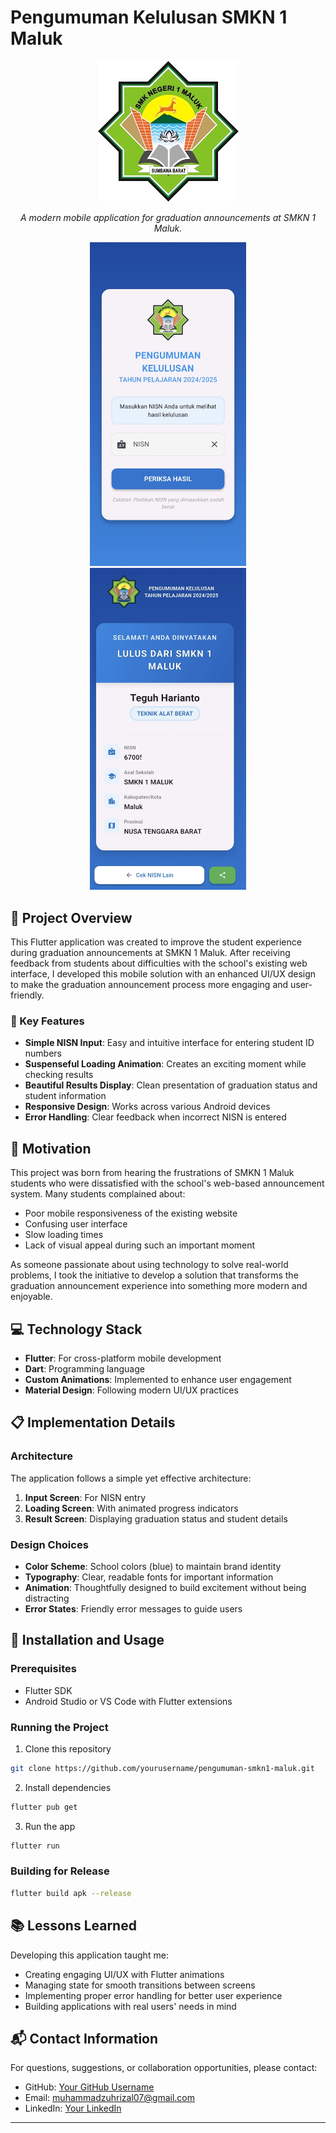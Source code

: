 # Pengumuman Kelulusan SMKN 1 Maluk

<div align="center">

![App Logo](assets/logo_sekolah.png)

*A modern mobile application for graduation announcements at SMKN 1 Maluk.*

<div align="center">
  <p float="left">
    <img src="assets/inputs_page.jpg" alt="Input Screen" width="250" hspace="10" />
    <img src="assets/results_page.jpg" alt="Results Screen" width="250" hspace="10" />
  </p>
</div>

</div>

## 📱 Project Overview

This Flutter application was created to improve the student experience during graduation announcements at SMKN 1 Maluk. After receiving feedback from students about difficulties with the school's existing web interface, I developed this mobile solution with an enhanced UI/UX design to make the graduation announcement process more engaging and user-friendly.

### 🌟 Key Features

- **Simple NISN Input**: Easy and intuitive interface for entering student ID numbers
- **Suspenseful Loading Animation**: Creates an exciting moment while checking results
- **Beautiful Results Display**: Clean presentation of graduation status and student information
- **Responsive Design**: Works across various Android devices
- **Error Handling**: Clear feedback when incorrect NISN is entered

## 🚀 Motivation

This project was born from hearing the frustrations of SMKN 1 Maluk students who were dissatisfied with the school's web-based announcement system. Many students complained about:

- Poor mobile responsiveness of the existing website
- Confusing user interface
- Slow loading times
- Lack of visual appeal during such an important moment

As someone passionate about using technology to solve real-world problems, I took the initiative to develop a solution that transforms the graduation announcement experience into something more modern and enjoyable.

## 💻 Technology Stack

- **Flutter**: For cross-platform mobile development
- **Dart**: Programming language
- **Custom Animations**: Implemented to enhance user engagement
- **Material Design**: Following modern UI/UX practices

## 📋 Implementation Details

### Architecture

The application follows a simple yet effective architecture:

1. **Input Screen**: For NISN entry
2. **Loading Screen**: With animated progress indicators
3. **Result Screen**: Displaying graduation status and student details

### Design Choices

- **Color Scheme**: School colors (blue) to maintain brand identity
- **Typography**: Clear, readable fonts for important information
- **Animation**: Thoughtfully designed to build excitement without being distracting
- **Error States**: Friendly error messages to guide users

## 🔧 Installation and Usage

### Prerequisites

- Flutter SDK
- Android Studio or VS Code with Flutter extensions

### Running the Project

1. Clone this repository
```bash
git clone https://github.com/yourusername/pengumuman-smkn1-maluk.git
```

2. Install dependencies
```bash
flutter pub get
```

3. Run the app
```bash
flutter run
```

### Building for Release

```bash
flutter build apk --release
```

## 📚 Lessons Learned

Developing this application taught me:

- Creating engaging UI/UX with Flutter animations
- Managing state for smooth transitions between screens
- Implementing proper error handling for better user experience
- Building applications with real users' needs in mind

## 📬 Contact Information

For questions, suggestions, or collaboration opportunities, please contact:

- GitHub: [Your GitHub Username](https://github.com/ForcesR2N)
- Email: muhammadzuhrizal07@gmail.com
- LinkedIn: [Your LinkedIn](https://www.linkedin.com/in/muhammad-zuhrizal/)

---